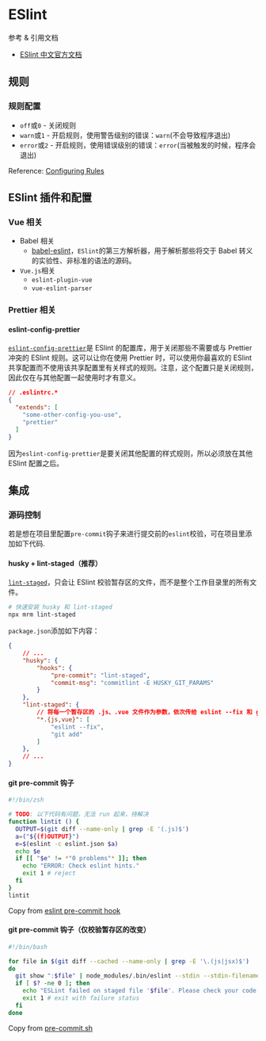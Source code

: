 # ESlint

参考 & 引用文档

- [ESlint 中文官方文档](https://cn.eslint.org/)

## 规则

### 规则配置

- `off`或`0` - 关闭规则
- `warn`或`1` - 开启规则，使用警告级别的错误：`warn`(不会导致程序退出)
- `error`或`2` - 开启规则，使用错误级别的错误：`error`(当被触发的时候，程序会退出)

Reference: [Configuring Rules](http://eslint.cn/docs/user-guide/configuring#configuring-rules)

## ESlint 插件和配置

### Vue 相关

- Babel 相关
  - [babel-eslint](https://github.com/babel/babel-eslint)，`ESlint`的第三方解析器，用于解析那些将交于 Babel 转义的实验性、非标准的语法的源码。
- `Vue.js`相关
  - `eslint-plugin-vue`
  - `vue-eslint-parser`

### Prettier 相关

#### eslint-config-prettier

[`eslint-config-prettier`](https://github.com/prettier/eslint-config-prettier)是 ESlint 的配置库，用于关闭那些不需要或与 Prettier 冲突的 ESlint 规则。这可以让你在使用 Prettier 时，可以使用你最喜欢的 ESlint 共享配置而不使用该共享配置里有关样式的规则。注意，这个配置只是关闭规则，因此仅在与其他配置一起使用时才有意义。

```json
// .eslintrc.*
{
  "extends": [
    "some-other-config-you-use",
    "prettier"
  ]
}
```

因为`eslint-config-prettier`是要关闭其他配置的样式规则，所以必须放在其他 ESlint 配置之后。

## 集成

### 源码控制

若是想在项目里配置`pre-commit`钩子来进行提交前的`eslint`校验，可在项目里添加如下代码.

#### husky + lint-staged（推荐）

[`lint-staged`](https://github.com/okonet/lint-staged)，只会让 ESlint 校验暂存区的文件，而不是整个工作目录里的所有文件。

```sh
# 快速安装 husky 和 lint-staged
npx mrm lint-staged
```

`package.json`添加如下内容：

```json
{
    // ...
    "husky": {
        "hooks": {
            "pre-commit": "lint-staged",
            "commit-msg": "commitlint -E HUSKY_GIT_PARAMS"
        }
    },
    "lint-staged": {
        // 将每一个暂存区的 .js、.vue 文件作为参数，依次传给 eslint --fix 和 git add 执行
        "*.{js,vue}": [
            "eslint --fix",
            "git add"
        ]
    },
    // ...
}
```

#### git pre-commit 钩子

```sh
#!/bin/zsh

# TODO: 以下代码有问题，无法 run 起来，待解决
function lintit () {
  OUTPUT=$(git diff --name-only | grep -E '(.js)$')
  a=("${(f)OUTPUT}")
  e=$(eslint -c eslint.json $a)
  echo $e
  if [[ "$e" != *"0 problems"* ]]; then
    echo "ERROR: Check eslint hints."
    exit 1 # reject
  fi
}
lintit
```

Copy from [eslint pre-commit hook](https://coderwall.com/p/zq8jlq/eslint-pre-commit-hook)

#### git pre-commit 钩子（仅校验暂存区的改变）

```sh
#!/bin/bash

for file in $(git diff --cached --name-only | grep -E '\.(js|jsx)$')
do
  git show ":$file" | node_modules/.bin/eslint --stdin --stdin-filename "$file" # we only want to lint the staged changes, not any un-staged changes
  if [ $? -ne 0 ]; then
    echo "ESLint failed on staged file '$file'. Please check your code and try again. You can run ESLint manually via npm run eslint."
    exit 1 # exit with failure status
  fi
done
```

Copy from [pre-commit.sh](https://gist.github.com/dahjelle/8ddedf0aebd488208a9a7c829f19b9e8)
